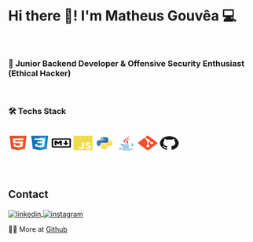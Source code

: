 # Hi there 👋! I'm Matheus Gouvêa 💻

<br>

### 🚀 Junior Backend Developer & Offensive Security Enthusiast (Ethical Hacker)

<br>

### 🛠 Techs Stack

<div style="display: inline_block"><br>
  <img align="center" alt="HTML" height="30" width="40" src="https://raw.githubusercontent.com/devicons/devicon/master/icons/html5/html5-original.svg">
  <img align="center" alt="CSS" height="30" width="40" src="https://raw.githubusercontent.com/devicons/devicon/master/icons/css3/css3-original.svg">
  <img align="center" alt="Markdonw" height="30" width="40" src="https://raw.githubusercontent.com/devicons/devicon/master/icons/markdown/markdown-original.svg">
  <img align="center" alt="Js" height="30" width="40" src="https://raw.githubusercontent.com/devicons/devicon/master/icons/javascript/javascript-plain.svg">
  <img align="center" alt="Python" height="30" width="40" src="https://raw.githubusercontent.com/devicons/devicon/master/icons/python/python-original.svg">
  <img align="center" alt="Java" height="30" width="40" src="https://raw.githubusercontent.com/devicons/devicon/master/icons/java/java-original.svg">
  <img align="center" alt="Git" height="30" width="40" src="https://raw.githubusercontent.com/devicons/devicon/master/icons/git/git-original.svg">
  <img align="center" alt="Github" height="30" width="40" src="https://raw.githubusercontent.com/devicons/devicon/master/icons/github/github-original.svg">
</div>

<br><br>

## Contact

<a href="https://www.linkedin.com/in/matheusgouveas" target="_blank">
  <img align="center" src="https://img.shields.io/badge/-matheusgouveas-05122A?style=flat&logo=linkedin" alt="linkedin"/>
</a>
<a href="https://instagram.com/matheus.gouveas" target="_blank">
 <img align="center" src="https://img.shields.io/badge/-matheus.gouveas-05122A?style=flat&logo=instagram" alt="instagram"/>
</a>


<br>

👨‍💻 More at [Github](https://github.com/mgouveas)

